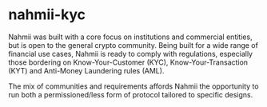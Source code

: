 # nahmii-kyc

Nahmii was built with a core focus on institutions and commercial entities, but is open to the general crypto community. Being built for a wide range of financial use cases, Nahmii is ready to comply with regulations, especially those bordering on Know-Your-Customer (KYC), Know-Your-Transaction (KYT) and Anti-Money Laundering rules (AML).

The mix of communities and requirements affords Nahmii the opportunity to run both a permissioned/less form of protocol tailored to specific designs.

